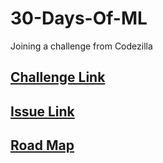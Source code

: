 # 30-Days-Of-ML
Joining a challenge from Codezilla

## <a href = "https://github.com/Codezilla-Club/30-Days-of-Code"> Challenge Link </a>
## <a href = "https://github.com/Codezilla-Club/30-Days-of-Code/issues/51"> Issue Link </a>

## <a href = "https://whimsical.com/machine-learning-roadmap-2020-CA7f3ykvXpnJ9Az32vYXva"> Road Map </a>
